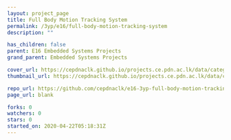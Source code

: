 ```yaml
---
layout: project_page
title: Full Body Motion Tracking System
permalink: /3yp/e16/full-body-motion-tracking-system
description: ""

has_children: false
parent: E16 Embedded Systems Projects
grand_parent: Embedded Systems Projects

cover_url: https://cepdnaclk.github.io/projects.ce.pdn.ac.lk/data/categories/3yp/cover_page.jpg
thumbnail_url: https://cepdnaclk.github.io/projects.ce.pdn.ac.lk/data/categories/3yp/thumbnail.jpg

repo_url: https://github.com/cepdnaclk/e16-3yp-full-body-motion-tracking-system
page_url: blank

forks: 0
watchers: 0
stars: 0
started_on: 2020-04-22T05:18:31Z
---
```



